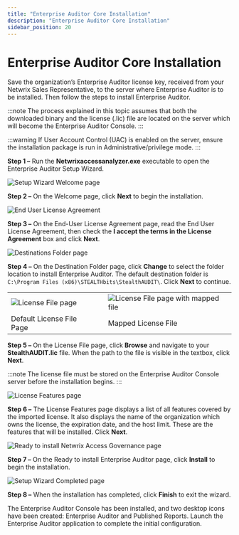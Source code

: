 ```yaml
---
title: "Enterprise Auditor Core Installation"
description: "Enterprise Auditor Core Installation"
sidebar_position: 20
---
```


# Enterprise Auditor Core Installation

Save the organization’s Enterprise Auditor license key, received from your Netwrix Sales
Representative, to the server where Enterprise Auditor is to be installed. Then follow the steps to
install Enterprise Auditor.

:::note
The process explained in this topic assumes that both the downloaded binary and the
license (.lic) file are located on the server which will become the Enterprise Auditor Console.
:::


:::warning
If User Account Control (UAC) is enabled on the server, ensure the installation package
is run in Administrative/privilege mode.
:::


**Step 1 –** Run the **Netwrixaccessanalyzer.exe** executable to open the Enterprise Auditor
Setup Wizard.

![Setup Wizard Welcome page](/images/accessanalyzer/11.6/install/application/welcome.webp)

**Step 2 –** On the Welcome page, click **Next** to begin the installation.

![ End User License Agreement](/images/accessanalyzer/11.6/install/application/eula.webp)

**Step 3 –** On the End-User License Agreement page, read the End User License Agreement, then check
the **I accept the terms in the License Agreement** box and click **Next**.

![Destinations Folder page](/images/accessanalyzer/11.6/install/application/destination.webp)

**Step 4 –** On the Destination Folder page, click **Change** to select the folder location to
install Enterprise Auditor. The default destination folder is
`C:\Program Files (x86)\STEALTHbits\StealthAUDIT\`. Click **Next** to continue.

|                                                                                                         |     |                                                                                                                                           |
| ------------------------------------------------------------------------------------------------------- | --- | ----------------------------------------------------------------------------------------------------------------------------------------- |
| ![License File page](/images/accessanalyzer/11.6/install/application/license.webp) |     | ![License File page with mapped file](/images/accessanalyzer/11.6/install/application/licensemapped.webp) |
| Default License File Page                                                                               |     | Mapped License File                                                                                                                       |

**Step 5 –** On the License File page, click **Browse** and navigate to your **StealthAUDIT.lic**
file. When the path to the file is visible in the textbox, click **Next**.

:::note
The license file must be stored on the Enterprise Auditor Console server before the
installation begins.
:::


![License Features page](/images/accessanalyzer/11.6/install/application/licensefeatures.webp)

**Step 6 –** The License Features page displays a list of all features covered by the imported
license. It also displays the name of the organization which owns the license, the expiration date,
and the host limit. These are the features that will be installed. Click **Next**.

![Ready to install Netwrix Access Governance page](/images/accessanalyzer/11.6/install/application/ready.webp)

**Step 7 –** On the Ready to install Enterprise Auditor page, click **Install** to begin the
installation.

![Setup Wizard Completed page](/images/accessanalyzer/11.6/install/application/completed.webp)

**Step 8 –** When the installation has completed, click **Finish** to exit the wizard.

The Enterprise Auditor Console has been installed, and two desktop icons have been created:
Enterprise Auditor and Published Reports. Launch the Enterprise Auditor application to complete the
initial configuration.
